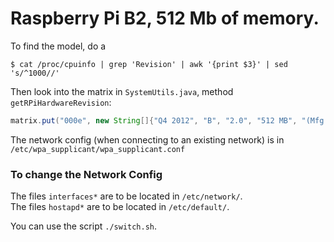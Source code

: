 # Raspberry Pi B2, 512 Mb of memory.
To find the model, do a
```
$ cat /proc/cpuinfo | grep 'Revision' | awk '{print $3}' | sed 's/^1000//'
```
Then look into the matrix in `SystemUtils.java`, method `getRPiHardwareRevision`:
```java
matrix.put("000e", new String[]{"Q4 2012", "B", "2.0", "512 MB", "(Mfg by Sony UK)"});
```

The network config (when connecting to an existing network) is in `/etc/wpa_supplicant/wpa_supplicant.conf`

### To change the Network Config
The files `interfaces*` are to be located in `/etc/network/`.  
The files `hostapd*` are to be located in `/etc/default/`.

You can use the script `./switch.sh`. 